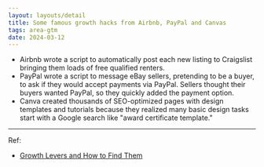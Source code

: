 ```yaml
---
layout: layouts/detail
title: Some famous growth hacks from Airbnb, PayPal and Canvas
tags: area-gtm
date: 2024-03-12
---
```

* Airbnb wrote a script to automatically post each new listing to Craigslist bringing them loads of free qualified renters.
* PayPal wrote a script to message eBay sellers, pretending to be a buyer, to ask if they would accept payments via PayPal. Sellers thought their buyers wanted PayPal, so they quickly added the payment option.
* Canva created thousands of SEO-optimized pages with design templates and tutorials because they realized many basic design tasks start with a Google search like "award certificate template."

---

Ref:
- <a href="https://www.amazon.com/Growth-Levers-How-Find-Them/dp/1738426203">Growth Levers and How to Find Them</a>